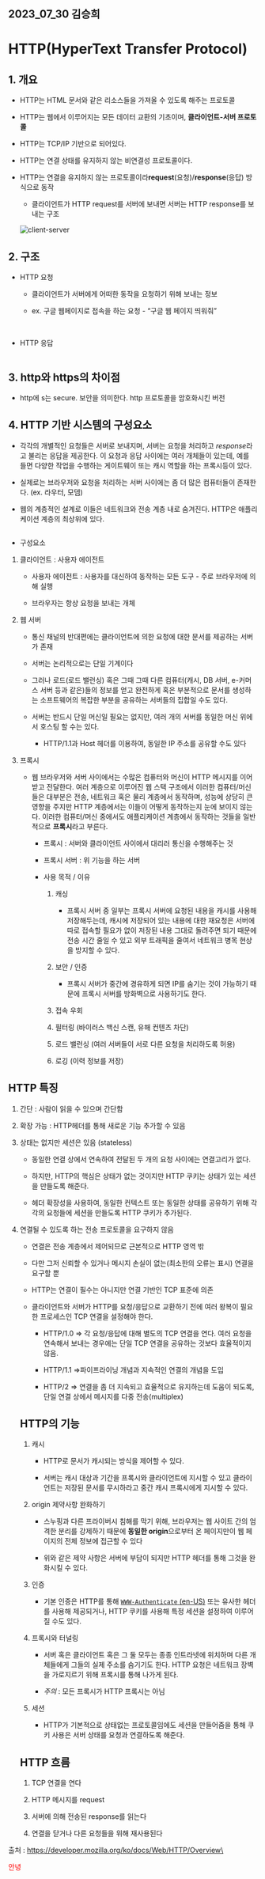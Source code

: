 ## 2023_07_30 김승희

# HTTP(HyperText Transfer Protocol)

## 1. 개요

- HTTP는 HTML 문서와 같은 리소스들을 가져올 수 있도록 해주는 프로토콜

- HTTP는 웹에서 이루어지는 모든 데이터 교환의 기초이며, **클라이언트-서버 프로토콜**

- HTTP는 TCP/IP 기반으로 되어있다.

- HTTP는 연결 상태를 유지하지 않는 비연결성 프로토콜이다.  

- HTTP는 연결을 유지하지 않는 프로토콜이라**request**(요청)/**response**(응답) 방식으로 동작
  
  - 클라이언트가 HTTP request를 서버에 보내면 서버는 HTTP response를 보내는 구조
  
  ![client-server](./imgsrc/client%20server.png)

## 2. 구조

- HTTP 요청
  
  * 클라이언트가 서버에게 어떠한 동작을 요청하기 위해 보내는 정보
  
  * ex. 구글 웹페이지로 접속을 하는 요청 - “구글 웹 페이지 띄워줘”
  
  <img title="" src="./imgsrc/reqeust.png" alt="">
  
  <img title="" src="./imgsrc/get post.png" alt="">
* HTTP 응답
  
  <img title="" src="./imgsrc/response.png" alt="">

## 3. http와 https의 차이점

- http에 s는 secure. 보안을 의미한다. http 프로토콜을 암호화시킨 버전

## 4. HTTP 기반 시스템의 구성요소

* 각각의 개별적인 요청들은 서버로 보내지며, 서버는 요청을 처리하고 *response*라고 불리는 응답을 제공한다. 이 요청과 응답 사이에는 여러 개체들이 있는데, 예를 들면 다양한 작업을 수행하는 게이트웨이 또는 캐시 역할을 하는 프록시등이 있다.

* 실제로는 브라우저와 요청을 처리하는 서버 사이에는 좀 더 많은 컴퓨터들이 존재한다. (ex. 라우터, 모뎀) 

* 웹의 계층적인 설계로 이들은 네트워크와 전송 계층 내로 숨겨진다. HTTP은 애플리케이션 계층의 최상위에 있다.

<img title="" src="./imgsrc/client-server-chain.png" alt="">

* 구성요소
1. 클라이언트 : 사용자 에이전트
   
   - 사용자 에이전트 : 사용자를 대신하여 동작하는 모든 도구 - 주로 브라우저에 의해 실행
   
   - 브라우자는 항상 요청을 보내는 개체

2. 웹 서버
   
   * 통신 채널의 반대편에는 클라이언트에 의한 요청에 대한 문서를 제공하는 서버가 존재
   
   * 서버는 논리적으로는 단일 기계이다
   
   * 그러나 로드(로드 밸런싱) 혹은 그때 그때 다른 컴퓨터(캐시, DB 서버, e-커머스 서버 등과 같은)들의 정보를 얻고 완전하게 혹은 부분적으로 문서를 생성하는 소프트웨어의 복잡한 부분을 공유하는 서버들의 집합일 수도 있다.
   
   * 서버는 반드시 단일 머신일 필요는 없지만, 여러 개의 서버를 동일한 머신 위에서 호스팅 할 수는 있다. 
     
     * HTTP/1.1과 Host 헤더를 이용하여, 동일한 IP 주소를 공유할 수도 있다

3. 프록시
   
   * 웹 브라우저와 서버 사이에서는 수많은 컴퓨터와 머신이 HTTP 메시지를 이어 받고 전달한다. 여러 계층으로 이루어진 웹 스택 구조에서 이러한 컴퓨터/머신들은 대부분은 전송, 네트워크 혹은 물리 계층에서 동작하며, 성능에 상당히 큰 영향을 주지만 HTTP 계층에서는 이들이 어떻게 동작하는지 눈에 보이지 않는다. 이러한 컴퓨터/머신 중에서도 애플리케이션 계층에서 동작하는 것들을 일반적으로 **프록시**라고 부른다.
     
     - 프록시 : 서버와 클라이언트 사이에서 대리러 통신을 수행해주는 것
     
     - 프록시 서버 : 위 기능을 하는 서버
     
     - 사용 목적 / 이유
       
       1. 캐싱
          
          - 프록시 서버 중 일부는 프록시 서버에 요청된 내용을 캐시를 사용해 저장해두는데, 캐시에 저장되어 있는 내용에 대한 재요청은 서버에 따로 접속할 필요가 없이 저장된 내용 그대로 돌려주면 되기 때문에 전송 시간 줄일 수 있고 외부 트래픽을 줄여서 네트워크 병목 현상을 방지할 수 있다.
       
       2. 보안 / 인증
          
          - 프록시 서버가 중간에 경유하게 되면 IP를 숨기는 것이 가능하기 때문에 프록시 서버를 방화벽으로 사용하기도 한다.
       
       3. 접속 우회
       
       4. 필터링 (바이러스 백신 스캔, 유해 컨텐츠 차단)
       
       5. 로드 밸런싱 (여러 서버들이 서로 다른 요청을 처리하도록 허용)
       
       6. 로깅 (이력 정보를 저장)

## HTTP 특징

1. 간단 : 사람이 읽을 수 있으며 간단함

2. 확장 가능 : HTTP헤더를 통해 새로운 기능 추가할 수 있음

3. 상태는 없지만 세션은 있음 (stateless)
   
   - 동일한 연결 상에서 연속하여 전달된 두 개의 요청 사이에는 연결고리가 없다.
   
   - 하지만, HTTP의 핵심은 상태가 없는 것이지만 HTTP 쿠키는 상태가 있는 세션을 만들도록 해준다.
   
   - 헤더 확장성을 사용하여, 동일한 컨텍스트 또는 동일한 상태를 공유하기 위해 각각의 요청들에 세션을 만들도록 HTTP 쿠키가 추가된다.

4. 연결될 수 있도록 하는 전송 프로토콜을 요구하지 않음
   
   * 연결은 전송 계층에서 제어되므로 근본적으로 HTTP 영역 밖
   
   * 다만 그저 신뢰할 수 있거나 메시지 손실이 없는(최소한의 오류는 표시) 연결을 요구할 뿐
   
   * HTTP는 연결이 필수는 아니지만 연결 기반인 TCP 표준에 의존
   
   * 클라이언트와 서버가 HTTP를 요청/응답으로 교환하기 전에 여러 왕복이 필요한 프로세스인 TCP 연결을 설정해야 한다.
     
     * HTTP/1.0 => 각 요청/응답에 대해 별도의 TCP 연결을 연다. 여러 요청을 연속해서 보내는 경우에는 단일 TCP 연결을 공유하는 것보다 효율적이지 않음.
     
     * HTTP/1.1 =>파이프라이닝 개념과 지속적인 연결의 개념을 도입
     
     * HTTP/2 => 연결을 좀 더 지속되고 효율적으로 유지하는데 도움이 되도록, 단일 연결 상에서 메시지를 다중 전송(multiplex)
   
   ## HTTP의 기능
   
   1. 캐시
      
      * HTTP로 문서가 캐시되는 방식을 제어할 수 있다.
      
      * 서버는 캐시 대상과 기간을 프록시와 클라이언트에 지시할 수 있고 클라이언트는 저장된 문서를 무시하라고 중간 캐시 프록시에게 지시할 수 있다.
   
   2. origin 제약사항 완화하기
      
      * 스누핑과 다른 프라이버시 침해를 막기 위해, 브라우저는 웹 사이트 간의 엄격한 분리를 강제하기 때문에 **동일한 origin**으로부터 온 페이지만이 웹 페이지의 전체 정보에 접근할 수 있다
      
      * 위와 같은 제약 사항은 서버에 부담이 되지만 HTTP 헤더를 통해 그것을 완화시킬 수 있다.
   
   3. 인증
      
      * 기본 인증은 HTTP를 통해 [`WWW-Authenticate` (en-US)](https://developer.mozilla.org/en-US/docs/Web/HTTP/Headers/WWW-Authenticate "Currently only available in English (US)") 또는 유사한 헤더를 사용해 제공되거나, HTTP 쿠키를 사용해 특정 세션을 설정하여 이루어질 수도 있다.
   
   4. 프록시와 터널링
      
      * 서버 혹은 클라이언트 혹은 그 둘 모두는 종종 인트라넷에 위치하며 다른 개체들에게 그들의 실제 주소를 숨기기도 한다. HTTP 요청은 네트워크 장벽을 가로지르기 위해 프록시를 통해 나가게 된다.
      
      * *주의* : 모든 프록시가 HTTP 프록시는 아님
   
   5. 세션
      
      * HTTP가 기본적으로 상태없는 프로토콜임에도 세션을 만들어줌을 통해 쿠키 사용은 서버 상태를 요청과 연결하도록 해준다.
   
   ## HTTP 흐름
   
   1. TCP 연결을 연다
   
   2. HTTP 메시지를 request
   
   3. 서버에 의해 전송된 response를 읽는다
   
   4. 연결을 닫거나 다른 요청들을 위해 재사용된다

출처 : https://developer.mozilla.org/ko/docs/Web/HTTP/Overview\





<span style='color:red'>안녕</span>
